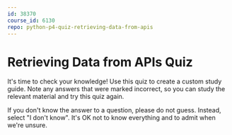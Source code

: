 ```yaml
---
id: 38370
course_id: 6130
repo: python-p4-quiz-retrieving-data-from-apis
---
```


# Retrieving Data from APIs Quiz

It's time to check your knowledge! Use this quiz to create a custom study guide.
Note any answers that were marked incorrect, so you can study the relevant
material and try this quiz again.

If you don't know the answer to a question, please do not guess. Instead, select
"I don't know". It's OK not to know everything and to admit when we're unsure.
